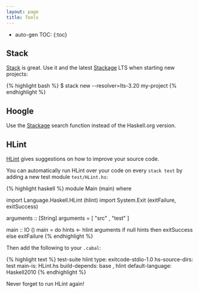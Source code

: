 ```yaml
---
layout: page
title: Tools
---
```


* auto-gen TOC:
{:toc}

Stack
-----

[Stack][] is great. Use it and the latest [Stackage][] LTS when starting new
projects:

{% highlight bash %}
$ stack new --resolver=lts-3.20 my-project
{% endhighlight %}

Hoogle
------

Use the [Stackage][] search function instead of the Haskell.org version.

HLint
-----

[HLint][] gives suggestions on how to improve your source code.

You can automatically run HLint over your code on every `stack test` by adding
a new test module `test/HLint.hs`:

{% highlight haskell %}
module Main (main) where

import Language.Haskell.HLint (hlint)
import System.Exit (exitFailure, exitSuccess)

arguments :: [String]
arguments =
    [ "src"
    , "test"
    ]

main :: IO ()
main = do
    hints <- hlint arguments
    if null hints then exitSuccess else exitFailure
{% endhighlight %}

Then add the following to your `.cabal`:

{% highlight text %}
test-suite hlint
  type:                exitcode-stdio-1.0
  hs-source-dirs:      test
  main-is:             HLint.hs
  build-depends:       base
                     , hlint
  default-language:    Haskell2010
{% endhighlight %}

Never forget to run HLint again!

[HLint]: https://hackage.haskell.org/package/hlint
[Stack]: http://haskellstack.org
[Stackage]: https://www.stackage.org
